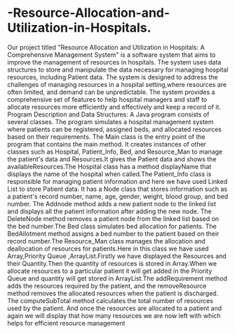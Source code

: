 # -Resource-Allocation-and-Utilization-in-Hospitals.
Our project titled "Resource Allocation and Utilization in Hospitals: A Comprehensive Management System" is a software system that aims to improve the management of resources in hospitals. The system uses data structures to store and manipulate the data necessary for managing hospital resources, including Patient data.
The system is designed to address the challenges of managing resources in a hospital setting,where resources are often limited, and demand can be unpredictable. The system provides a comprehensive set of features to help hospital managers and staff to allocate resources more efficiently and effectively and keep a record of it.
Program Description and Data Structures: A Java program consists of several classes. The program simulates a hospital management system where patients can be registered, assigned beds, and allocated resources based on their requirements.
The Main class is the entry point of the program that contains the main method. It creates instances of other classes such as Hospital, Patient_Info, Bed, and Resource_Man to manage the patient's data and Resources.It gives the Patient data and shows the availableResources.The Hospital class has a method displayName that displays the name of the hospital when called.The Patient_Info class is responsible for managing patient information and here we have used Linked List to store Patient data. It has a Node class that stores information such as a patient's record number, name, age, gender, weight, blood group, and bed number. The
Addnode method adds a new patient node to the linked list and displays all the patient information after adding the new node. The DeleteNode method removes a patient node from the linked list based on the bed number.The Bed class simulates bed allocation for patients. The BedAllotment method assigns a bed number to the patient based on their record number.The Resource_Man class manages the allocation and deallocation of resources for patients.Here in this class we have used Array,Priority Queue ,ArrayList.Firstly we have displayed the Resources and their Quantity.Then the quantity of resources is stored in Array.When we allocate resources to a particular patient it will get added in the Priority Queue and quantity will get stored in ArrayList.The addRequirement method adds the resources required
by the patient, and the removeResource method removes the allocated resources when the patient is discharged. The computeSubTotal method calculates the total number of resources used by the patient. And once the resources are allocated to a patient and again we will display that how many resources we are now left with which helps for efficient resource management
